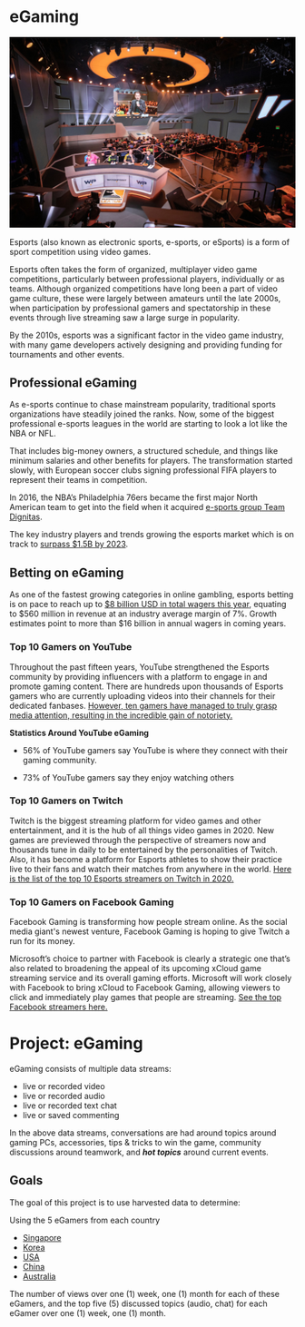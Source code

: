 # eGaming

![image](images/egaming.jpg)

Esports (also known as electronic sports, e-sports, or eSports) is a form of sport competition using video games.

Esports often takes the form of organized, multiplayer video game competitions, particularly between professional players, individually or as teams. Although organized competitions have long been a part of video game culture, these were largely between amateurs until the late 2000s, when participation by professional gamers and spectatorship in these events through live streaming saw a large surge in popularity.

By the 2010s, esports was a significant factor in the video game industry, with many game developers actively designing and providing funding for tournaments and other events.

## Professional eGaming

As e-sports continue to chase mainstream popularity, traditional sports organizations have steadily joined the ranks. Now, some of the biggest professional e-sports leagues in the world are starting to look a lot like the NBA or NFL. 

That includes big-money owners, a structured schedule, and things like minimum salaries and other benefits for players. The transformation started slowly, with European soccer clubs signing professional FIFA players to represent their teams in competition. 

In 2016, the NBA’s Philadelphia 76ers became the first major North American team to get into the field when it acquired [e-sports group Team Dignitas](https://www.theverge.com/2016/9/26/13057934/nba-philadelphia-76ers-buy-esports-team-dignitas).

The key industry players and trends growing the esports market which is on track to [surpass $1.5B by 2023](https://www.businessinsider.com/esports-ecosystem-market-report).

## Betting on eGaming

As one of the fastest growing categories in online gambling, esports betting is on pace to reach up to [$8 billion USD in total wagers this year](https://venturebeat.com/2019/06/03/betting-is-esports-biggest-and-most-underappreciated-opportunity/), equating to $560 million in revenue at an industry average margin of 7%. Growth estimates point to more than $16 billion in annual wagers in coming years.

### Top 10 Gamers on YouTube

Throughout the past fifteen years, YouTube strengthened the Esports community by providing influencers with a platform to engage in and promote gaming content. There are hundreds upon thousands of Esports gamers who are currently uploading videos into their channels for their dedicated fanbases. [However, ten gamers have managed to truly grasp media attention, resulting in the incredible gain of notoriety.](https://www.lineups.com/esports/top-10-gamers-on-youtube/)

**Statistics Around YouTube eGaming**

- 56% of YouTube gamers say YouTube is where they connect with their gaming community.

- 73% of YouTube gamers say they enjoy watching others

### Top 10 Gamers on Twitch

Twitch is the biggest streaming platform for video games and other entertainment, and it is the hub of all things video games in 2020. New games are previewed through the perspective of streamers now and thousands tune in daily to be entertained by the personalities of Twitch. Also, it has become a platform for Esports athletes to show their practice live to their fans and watch their matches from anywhere in the world. [Here is the list of the top 10 Esports streamers on Twitch in 2020.](https://www.lineups.com/esports/top-10-esports-twitch-streamers/)

### Top 10 Gamers on Facebook Gaming

Facebook Gaming is transforming how people stream online. As the social media giant's newest venture, Facebook Gaming is hoping to give Twitch a run for its money.

Microsoft’s choice to partner with Facebook is clearly a strategic one that’s also related to broadening the appeal of its upcoming xCloud game streaming service and its overall gaming efforts. Microsoft will work closely with Facebook to bring xCloud to Facebook Gaming, allowing viewers to click and immediately play games that people are streaming.  [See the top Facebook streamers here.](
https://www.ranker.com/list/best-facebook-gaming-streamers/ranker-games)

# Project: eGaming

eGaming consists of multiple data streams:

- live or recorded video
- live or recorded audio
- live or recorded text chat
- live or saved commenting

In the above data streams, conversations are had around topics around gaming PCs, accessories, tips & tricks to win the game, community discussions around teamwork, and ***hot topics*** around current events.  

## Goals

The goal of this project is to use harvested data to determine:

Using the 5 eGamers from each country 

- [Singapore](https://www.esportsearnings.com/countries/sg)
- [Korea](https://www.esportsearnings.com/countries/kr)
- [USA](https://www.esportsearnings.com/countries/us)
- [China](https://www.esportsearnings.com/countries/cn)
- [Australia](https://www.esportsearnings.com/countries/au) 

The number of views over one (1) week, one (1) month for each of these eGamers, and the top five (5) discussed topics (audio, chat) for each eGamer over one (1) week, one (1) month.



